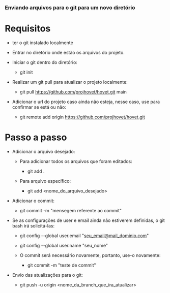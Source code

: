 ### Enviando arquivos para o git para um novo diretório

# Requisitos

- ter o git instalado localmente

- Entrar no diretório onde estão os arquivos do projeto.

- Iniciar o git dentro do diretório:

    - git init 

- Realizar um git pull para atualizar o projeto localmente:

    - git pull https://github.com/projhovet/hovet.git main

- Adicionar o url do projeto caso ainda não esteja, nesse caso, use para confirmar se está ou não:

    - git remote add origin https://github.com/projhovet/hovet.git


# Passo a passo

- Adicionar o arquivo desejado:

    - Para adicionar todos os arquivos que foram editados: 
        - git add .

    - Para arquivo específico:
        - git add <nome_do_arquivo_desejado>

- Adicionar o commit:

    - git commit -m "mensegem referente ao commit"

- Se as configurações de user e email ainda não estiverem definidas, o git bash irá solicitá-las:

    - git config --global user.email "seu_email@mail_dominio.com"
    - git config --global user.name "seu_nome"

    - O commit será necessário novamente, portanto, use-o novamente:
        - git commit -m "teste de commit"

- Envio das atualizações para o git:

    - git push -u origin <nome_da_branch_que_ira_atualizar>
